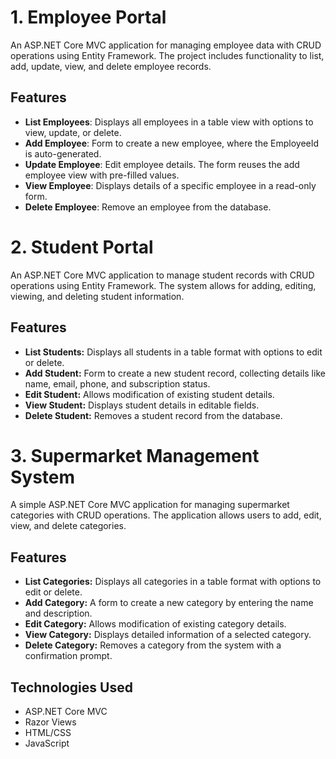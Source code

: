 # **1. Employee Portal**

An ASP.NET Core MVC application for managing employee data with CRUD operations using Entity Framework. The project includes functionality to list, add, update, view, and delete employee records.

## **Features**
- **List Employees**: Displays all employees in a table view with options to view, update, or delete.
- **Add Employee**: Form to create a new employee, where the EmployeeId is auto-generated.
- **Update Employee**: Edit employee details. The form reuses the add employee view with pre-filled values.
- **View Employee**: Displays details of a specific employee in a read-only form.
- **Delete Employee**: Remove an employee from the database.

# **2. Student Portal**

An ASP.NET Core MVC application to manage student records with CRUD operations using Entity Framework. The system allows for adding, editing, viewing, and deleting student information.

## **Features**

- **List Students:** Displays all students in a table format with options to edit or delete.
- **Add Student:** Form to create a new student record, collecting details like name, email, phone, and subscription status.
- **Edit Student:** Allows modification of existing student details.
- **View Student:** Displays student details in editable fields.
- **Delete Student:** Removes a student record from the database.

# **3. Supermarket Management System**

A simple ASP.NET Core MVC application for managing supermarket categories with CRUD operations. The application allows users to add, edit, view, and delete categories.

## **Features**

- **List Categories:** Displays all categories in a table format with options to edit or delete.
- **Add Category:** A form to create a new category by entering the name and description.
- **Edit Category:** Allows modification of existing category details.
- **View Category:** Displays detailed information of a selected category.
- **Delete Category:** Removes a category from the system with a confirmation prompt.

## Technologies Used

- ASP.NET Core MVC
- Razor Views
- HTML/CSS
- JavaScript
